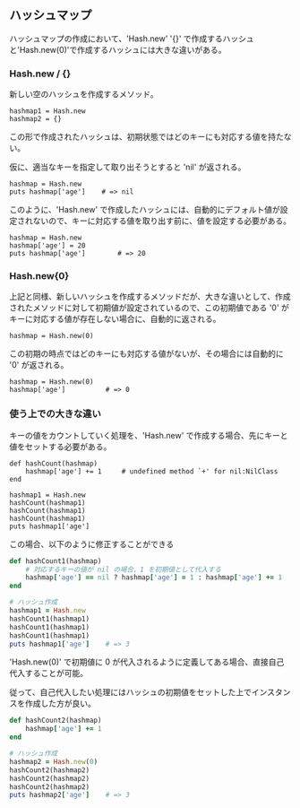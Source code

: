 ## ハッシュマップ

ハッシュマップの作成において、'Hash.new' '{}' で作成するハッシュと'Hash.new(0)'で作成するハッシュには大きな違いがある。

### Hash.new / {}

新しい空のハッシュを作成するメソッド。

```
hashmap1 = Hash.new
hashmap2 = {}
```

この形で作成されたハッシュは、初期状態ではどのキーにも対応する値を持たない。

仮に、適当なキーを指定して取り出そうとすると 'nil' が返される。

```
hashmap = Hash.new
puts hashmap['age']    # => nil
```

このように、'Hash.new' で作成したハッシュには、自動的にデフォルト値が設定されないので、キーに対応する値を取り出す前に、値を設定する必要がある。

```
hashmap = Hash.new
hashmap['age'] = 20
puts hashmap['age']        # => 20
```

### Hash.new{0}

上記と同様、新しいハッシュを作成するメソッドだが、大きな違いとして、作成されたメソッドに対して初期値が設定されているので、この初期値である '0' がキーに対応する値が存在しない場合に、自動的に返される。

```
hashmap = Hash.new(0)
```

この初期の時点ではどのキーにも対応する値がないが、その場合には自動的に '0' が返される。

```
hashmap = Hash.new(0)
hashmap['age']          # => 0
```

### 使う上での大きな違い

キーの値をカウントしていく処理を、'Hash.new' で作成する場合、先にキーと値をセットする必要がある。

```
def hashCount(hashmap)
    hashmap['age'] += 1     # undefined method `+' for nil:NilClass
end

hashmap1 = Hash.new
hashCount(hashmap1)
hashCount(hashmap1)
hashCount(hashmap1)
puts hashmap1['age']
```

この場合、以下のように修正することができる

```./hashmap.rb
def hashCount1(hashmap)
    # 対応するキーの値が nil の場合、1 を初期値として代入する
    hashmap['age'] == nil ? hashmap['age'] = 1 : hashmap['age'] += 1
end

# ハッシュ作成
hashmap1 = Hash.new
hashCount1(hashmap1)
hashCount1(hashmap1)
hashCount1(hashmap1)
puts hashmap1['age']    # => 3
```

'Hash.new(0)' で初期値に 0 が代入されるように定義してある場合、直接自己代入することが可能。

従って、自己代入したい処理にはハッシュの初期値をセットした上でインスタンスを作成した方が良い。

```./hashmap.rb
def hashCount2(hashmap)
    hashmap['age'] += 1
end

# ハッシュ作成
hashmap2 = Hash.new(0)
hashCount2(hashmap2)
hashCount2(hashmap2)
hashCount2(hashmap2)
puts hashmap2['age']    # => 3
```
